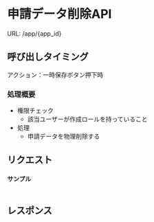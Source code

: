 # 申請データ削除API

URL: /app/{app_id}

## 呼び出しタイミング
アクション：一時保存ボタン押下時

### 処理概要
- 権限チェック
  - 該当ユーザーが作成ロールを持っていること
- 処理
  - 申請データを物理削除する

## リクエスト
#### サンプル
```json

```


## レスポンス
```json
```